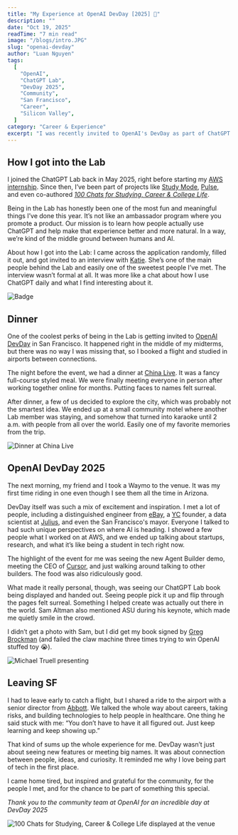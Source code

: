 ```yaml
---
title: "My Experience at OpenAI DevDay [2025] 🐸"
description: ""
date: "Oct 19, 2025"
readTime: "7 min read"
image: "/blogs/intro.JPG"
slug: "openai-devday"
author: "Luan Nguyen"
tags:
  [
    "OpenAI",
    "ChatGPT Lab",
    "DevDay 2025",
    "Community",
    "San Francisco",
    "Career",
    "Silicon Valley",
  ]
category: "Career & Experience"
excerpt: "I was recently invited to OpenAI's DevDay as part of ChatGPT Lab's benefits, here's a recap of th experience, including meeting awesome people, learning about new technologies, and getting a signature from Co-founder at OpenAI."
---
```


## How I got into the Lab

I joined the ChatGPT Lab back in May 2025, right before starting my [AWS internship](/blog/post/intern-experience-aws). Since then, I’ve been part of projects like [Study Mode](https://openai.com/index/chatgpt-study-mode/), [Pulse](https://openai.com/index/introducing-chatgpt-pulse/), and even co-authored [_100 Chats for Studying, Career & College Life_](https://chatgpt.com/100chats-project).

Being in the Lab has honestly been one of the most fun and meaningful things I’ve done this year. It’s not like an ambassador program where you promote a product. Our mission is to learn how people actually use ChatGPT and help make that experience better and more natural. In a way, we’re kind of the middle ground between humans and AI.

About how I got into the Lab: I came across the application randomly, filled it out, and got invited to an interview with [Katie](https://www.linkedin.com/in/katherine-oconnell/). She’s one of the main people behind the Lab and easily one of the sweetest people I’ve met. The interview wasn’t formal at all. It was more like a chat about how I use ChatGPT daily and what I find interesting about it.

![Badge](/blogs/member.jpg)

## Dinner

One of the coolest perks of being in the Lab is getting invited to [OpenAI DevDay](https://openai.com/devday/) in San Francisco. It happened right in the middle of my midterms, but there was no way I was missing that, so I booked a flight and studied in airports between connections.

The night before the event, we had a dinner at [China Live](https://chinalivesf.com/). It was a fancy full-course styled meal. We were finally meeting everyone in person after working together online for months. Putting faces to names felt surreal.

After dinner, a few of us decided to explore the city, which was probably not the smartest idea. We ended up at a small community motel where another Lab member was staying, and somehow that turned into karaoke until 2 a.m. with people from all over the world. Easily one of my favorite memories from the trip.

![Dinner at China Live](/blogs/dinner.jpg)

## OpenAI DevDay 2025

The next morning, my friend and I took a Waymo to the venue. It was my first time riding in one even though I see them all the time in Arizona.

DevDay itself was such a mix of excitement and inspiration. I met a lot of people, including a distinguished engineer from [eBay](https://www.ebay.com/), a [YC](https://www.ycombinator.com/) founder, a data scientist at [Julius](https://julius.ai/), and even the San Francisco's mayor. Everyone I talked to had such unique perspectives on where AI is heading. I showed a few people what I worked on at AWS, and we ended up talking about startups, research, and what it’s like being a student in tech right now.

The highlight of the event for me was seeing the new Agent Builder demo, meeting the CEO of [Cursor](https://cursor.com/), and just walking around talking to other builders. The food was also ridiculously good.

What made it really personal, though, was seeing our ChatGPT Lab book being displayed and handed out. Seeing people pick it up and flip through the pages felt surreal. Something I helped create was actually out there in the world. Sam Altman also mentioned ASU during his keynote, which made me quietly smile in the crowd.

I didn’t get a photo with Sam, but I did get my book signed by [Greg Brockman](https://x.com/gdb?lang=en) (and failed the claw machine three times trying to win OpenAI stuffed toy 😭).

![Michael Truell presenting](/blogs/cursor.JPG)

## Leaving SF

I had to leave early to catch a flight, but I shared a ride to the airport with a senior director from [Abbott](https://www.abbott.com/). We talked the whole way about careers, taking risks, and building technologies to help people in healthcare. One thing he said stuck with me: “You don’t have to have it all figured out. Just keep learning and keep showing up.”

That kind of sums up the whole experience for me. DevDay wasn’t just about seeing new features or meeting big names. It was about connection between people, ideas, and curiosity. It reminded me why I love being part of tech in the first place.

I came home tired, but inspired and grateful for the community, for the people I met, and for the chance to be part of something this special.

_Thank you to the community team at OpenAI for an incredible day at DevDay 2025_

![100 Chats for Studying, Career & College Life displayed at the venue](/blogs/books.jpeg)
